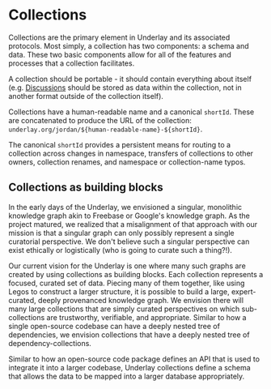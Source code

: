 # Collections

Collections are the primary element in Underlay and its associated protocols. Most simply, a collection has two components: a schema and data. These two basic components allow for all of the features and processes that a collection facilitates.

A collection should be portable - it should contain everything about itself (e.g. [Discussions](/discussions) should be stored as data within the collection, not in another format outside of the collection itself). 

Collections have a human-readable name and a canonical `shortId`. These are concatenated to produce the URL of the collection: `underlay.org/jordan/${human-readable-name}-${shortId}`.

The canonical `shortId` provides a persistent means for routing to a collection across changes in namespace, transfers of collections to other owners, collection renames, and namespace or collection-name typos.

## Collections as building blocks
In the early days of the Underlay, we envisioned a singular, monolithic knowledge graph akin to Freebase or Google's knowledge graph. As the project matured, we realized that a misalignment of that approach with our mission is that a singular graph can only possibly represent a single curatorial perspective. We don't believe such a singular perspective can exist ethically or logistically (who is going to curate such a thing?!). 

Our current vision for the Underlay is one where many such graphs are created by using collections as building blocks. Each collection represents a focused, curated set of data. Piecing many of them together, like using Legos to construct a larger structure, it is possible to build a large, expert-curated, deeply provenanced knowledge graph. We envision there will many large collections that are simply curated perspectives on which sub-collections are trustworthy, verifiable, and appropriate. Similar to how a single open-source codebase  can have a deeply nested tree of dependencies, we envision collections that have a deeply nested tree of dependency-collections.

Similar to how an open-source code package defines an API that is used to integrate it into a larger codebase, Underlay collections define a schema that allows the data to be mapped into a larger database appropriately. 

